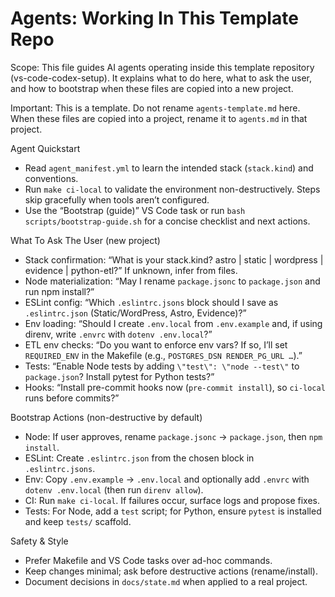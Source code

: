 # Agents: Working In This Template Repo

Scope: This file guides AI agents operating inside this template repository (vs-code-codex-setup). It explains what to do here, what to ask the user, and how to bootstrap when these files are copied into a new project.

Important: This is a template. Do not rename `agents-template.md` here. When these files are copied into a project, rename it to `agents.md` in that project.

Agent Quickstart
- Read `agent_manifest.yml` to learn the intended stack (`stack.kind`) and conventions.
- Run `make ci-local` to validate the environment non-destructively. Steps skip gracefully when tools aren’t configured.
- Use the “Bootstrap (guide)” VS Code task or run `bash scripts/bootstrap-guide.sh` for a concise checklist and next actions.

What To Ask The User (new project)
- Stack confirmation: “What is your stack.kind? astro | static | wordpress | evidence | python-etl?” If unknown, infer from files.
- Node materialization: “May I rename `package.jsonc` to `package.json` and run npm install?”
- ESLint config: “Which `.eslintrc.jsons` block should I save as `.eslintrc.json` (Static/WordPress, Astro, Evidence)?”
- Env loading: “Should I create `.env.local` from `.env.example` and, if using direnv, write `.envrc` with `dotenv .env.local`?”
- ETL env checks: “Do you want to enforce env vars? If so, I’ll set `REQUIRED_ENV` in the Makefile (e.g., `POSTGRES_DSN RENDER_PG_URL …`).”
- Tests: “Enable Node tests by adding `\"test\": \"node --test\"` to `package.json`? Install pytest for Python tests?”
- Hooks: “Install pre-commit hooks now (`pre-commit install`), so `ci-local` runs before commits?”

Bootstrap Actions (non-destructive by default)
- Node: If user approves, rename `package.jsonc` → `package.json`, then `npm install`.
- ESLint: Create `.eslintrc.json` from the chosen block in `.eslintrc.jsons`.
- Env: Copy `.env.example` → `.env.local` and optionally add `.envrc` with `dotenv .env.local` (then run `direnv allow`).
- CI: Run `make ci-local`. If failures occur, surface logs and propose fixes.
- Tests: For Node, add a `test` script; for Python, ensure `pytest` is installed and keep `tests/` scaffold.

Safety & Style
- Prefer Makefile and VS Code tasks over ad-hoc commands.
- Keep changes minimal; ask before destructive actions (rename/install). 
- Document decisions in `docs/state.md` when applied to a real project.

